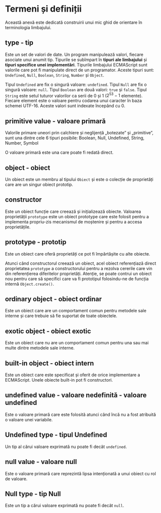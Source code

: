 # Termeni și definiții

Această anexă este dedicată construirii unui mic ghid de orientare în terminologia limbajului.

## type - tip

Este un set de valori de date. Un program manipulează valori, fiecare asociate unui anumit tip. Tipurile se subîmpart în **tipuri ale limbajului** și **tipuri specifice unei implementări**.
Tipurile limbajului ECMAScript sunt valorile care pot fi manipulate direct de un programator. Aceste tipuri sunt: `Undefined`, `Null`, `Boolean`, `String`, `Number` și `Object`.

Tipul `Undefined` are fix o singură valoare: `undefined`.
Tipul `Null` are fix o singură valoare: `null`.
Tipul `Boolean` are două valori: `true` și `false`.
Tipul `String` este setul tuturor valorilor ca serii de 0 și 1 ($2^{53} - 1$ elemente). Fiecare element este o valoare pentru codarea unui caracter în baza schemei UTF-16. Aceste valori sunt indexate începând cu 0.

## primitive value - valoare primară

Valorile primare uneori prin calchiere și neglijență „botezate” și „primitive”, sunt una dintre cele 6 tipuri posibile: Boolean, Null, Undefined, String, Number, Symbol

O valoare primară este una care poate fi redată direct.

## object - obiect

Un obiect este un membru al tipului `Obiect` și este o colecție de proprietăți care are un singur obiect prototip.

## constructor

Este un obiect funcție care creează și inițializează obiecte.
Valoarea proprietății `prototype` este un obiect prototype care este folosit pentru a implementa propriu-zis mecanismul de moștenire și pentru a accesa proprietățile.

## prototype - prototip

Este un obiect care oferă proprietăți ce pot fi împărtășite cu alte obiecte.

Atunci când constructorul creează un obiect, acel obiect referențiază direct proprietatea `prototype` a constructorului pentru a rezolva cererile care vin din referențierea diferitelor proprietăți.
Atenție, se poate contrui un obiect nou pentru care să specifici care va fi prototipul folosindu-ne de funcția internă `Object.create()`.

## ordinary object - obiect ordinar

Este un obiect care are un comportament comun pentru metodele sale interne și care trebuie să fie suportat de toate obiectele.

## exotic object - obiect exotic

Este un obiect care nu are un comportament comun pentru una sau mai multe dintre metodele sale interne.

## built-in object - obiect intern

Este un obiect care este specificat și oferit de orice implementare a ECMAScript. Unele obiecte built-in pot fi constructori.

## undefined value - valoare nedefinită - valoare undefined

Este o valoare primară care este folosită atunci când încă nu a fost atribuită o valoare unei variabile.

## Undefined type - tipul Undefined

Un tip al cărui valoare exprimată nu poate fi decât `undefined`.

## null value - valoare null

Este o valoare primară care reprezintă lipsa intenționată a unui obiect cu rol de valoare.

## Null type - tip Null

Este un tip a cărui valoare exprimată nu poate fi decât `null`.
